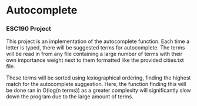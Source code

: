 # Autocomplete

### ESC190 Project

This project is an implementation of the autocomplete function. Each time a letter is typed, there will be suggested terms for autocomplete. The terms will be read in from any file containing a large number of terms with their own importance weight next to them formatted like the provided cities.txt file.  

These terms will be sorted using lexiographical ordering, finding the highest match for the autocomplete suggestion. Here, the function finding this will be done ran in O(log(n terms)) as a greater complexity will significantly slow down the program due to the large amount of terms. 
